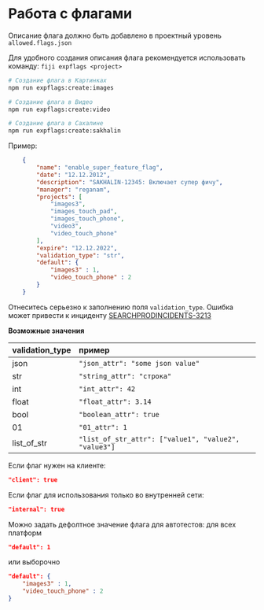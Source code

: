 # Работа с флагами

Описание флага должно быть добавлено в проектный уровень `allowed.flags.json`

Для удобного создания описания флага рекомендуется использовать команду: `fiji expflags <project>`

```bash
# Создание флага в Картинках
npm run expflags:create:images

# Создание флага в Видео
npm run expflags:create:video

# Создание флага в Сахалине
npm run expflags:create:sakhalin
```

Пример:

```json
    {
        "name": "enable_super_feature_flag",
        "date": "12.12.2012",
        "description": "SAKHALIN-12345: Включает супер фичу",
        "manager": "reganam",
        "projects": [
            "images3",
            "images_touch_pad",
            "images_touch_phone",
            "video3",
            "video_touch_phone"
        ],
        "expire": "12.12.2022",
        "validation_type": "str",
        "default": {
            "images3" : 1,
            "video_touch_phone" : 2
        }
    }
```

Отнеситесь серьезно к заполнению поля `validation_type`. Ошибка может привести к инциденту [SEARCHPRODINCIDENTS-3213](https://st.yandex-team.ru/SEARCHPRODINCIDENTS-3213#1519643483000)

**Возможные значения**

| validation_type | пример       |
| ----------------|:-------------|
| json            | `"json_attr": "some json value"`
| str             | `"string_attr": "строка"`
| int             | `"int_attr": 42`
| float           | `"float_attr": 3.14`
| bool            | `"boolean_attr": true`
| 01              | `"01_attr": 1`
| list_of_str     | `"list_of_str_attr": ["value1", "value2", "value3"]`

Если флаг нужен на клиенте:

```json
"client": true
```

Если флаг для использования только во внутренней сети:

```json
"internal": true
```

Можно задать дефолтное значение флага для автотестов:
для всех платформ

```json
"default": 1
```

или выборочно

```json
"default": {
    "images3" : 1,
    "video_touch_phone" : 2
}
```
